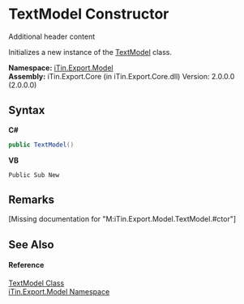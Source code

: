 # TextModel Constructor 
Additional header content 

Initializes a new instance of the <a href="T_iTin_Export_Model_TextModel">TextModel</a> class.

**Namespace:**&nbsp;<a href="N_iTin_Export_Model">iTin.Export.Model</a><br />**Assembly:**&nbsp;iTin.Export.Core (in iTin.Export.Core.dll) Version: 2.0.0.0 (2.0.0.0)

## Syntax

**C#**<br />
``` C#
public TextModel()
```

**VB**<br />
``` VB
Public Sub New
```


## Remarks
\[Missing <remarks> documentation for "M:iTin.Export.Model.TextModel.#ctor"\]

## See Also


#### Reference
<a href="T_iTin_Export_Model_TextModel">TextModel Class</a><br /><a href="N_iTin_Export_Model">iTin.Export.Model Namespace</a><br />